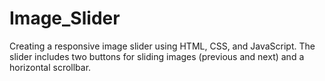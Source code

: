 # Image_Slider
Creating a responsive image slider using HTML, CSS, and JavaScript. The slider includes two buttons for sliding images (previous and next) and a horizontal scrollbar. 
